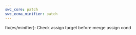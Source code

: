 ```yaml
---
swc_core: patch
swc_ecma_minifier: patch
---
```


fix(es/minifier): Check assign target before merge assign cond
